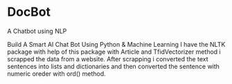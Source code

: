 # DocBot
A Chatbot using NLP

Build A Smart AI Chat Bot Using Python & Machine Learning I have the NLTK package with help of this package with Article and TfidVectorizer method i scrapped the data from a website. After scrapping i converted the text sentences into lists and dictionaries and then converted the sentence with numeric oreder with ord() method.
